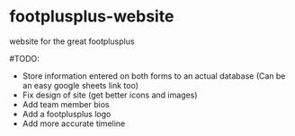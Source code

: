 # footplusplus-website
website for the great footplusplus

#TODO:
- Store information entered on both forms to an actual database (Can be an easy google sheets link too)
- Fix design of site (get better icons and images)
- Add team member bios
- Add a footplusplus logo
- Add more accurate timeline
